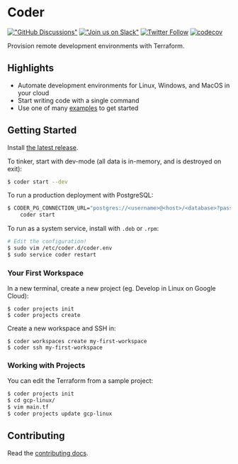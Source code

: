# Coder

[!["GitHub Discussions"](https://img.shields.io/badge/%20GitHub-%20Discussions-gray.svg?longCache=true&logo=github&colorB=purple)](https://github.com/coder/coder/discussions) [!["Join us on Slack"](https://img.shields.io/badge/join-us%20on%20slack-gray.svg?longCache=true&logo=slack&colorB=brightgreen)](https://coder.com/community) [![Twitter Follow](https://img.shields.io/twitter/follow/CoderHQ?label=%40CoderHQ&style=social)](https://twitter.com/coderhq) [![codecov](https://codecov.io/gh/coder/coder/branch/main/graph/badge.svg?token=TNLW3OAP6G)](https://codecov.io/gh/coder/coder)

Provision remote development environments with Terraform.

## Highlights

- Automate development environments for Linux, Windows, and MacOS in your cloud
- Start writing code with a single command
- Use one of many [examples](./examples) to get started

## Getting Started

Install [the latest release](https://github.com/coder/coder/releases).

To tinker, start with dev-mode (all data is in-memory, and is destroyed on exit):

```bash
$ coder start --dev
```

To run a production deployment with PostgreSQL:

```bash
$ CODER_PG_CONNECTION_URL="postgres://<username>@<host>/<database>?password=<password>" \
    coder start
```

To run as a system service, install with `.deb` or `.rpm`:

```bash
# Edit the configuration!
$ sudo vim /etc/coder.d/coder.env
$ sudo service coder restart
```

### Your First Workspace

In a new terminal, create a new project (eg. Develop in Linux on Google Cloud):

```
$ coder projects init
$ coder projects create
```

Create a new workspace and SSH in:

```
$ coder workspaces create my-first-workspace
$ coder ssh my-first-workspace
```

### Working with Projects

You can edit the Terraform from a sample project:

```sh
$ coder projects init
$ cd gcp-linux/
$ vim main.tf
$ coder projects update gcp-linux
```

## Contributing

Read the [contributing docs](./CONTRIBUTING.md).

